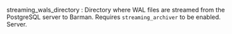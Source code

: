 streaming_wals_directory
:   Directory where WAL files are streamed from the PostgreSQL server
    to Barman. Requires `streaming_archiver` to be enabled. Server.
